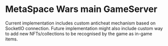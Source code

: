 # MetaSpace Wars main GameServer

Current implementation includes custom anticheat mechanism based on SocketIO connection.
Future implementation might also include custom way to add new NFTs/collections to be recognised by the game as in-game items.